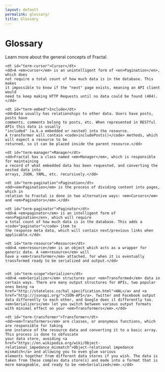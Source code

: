 ```yaml
---
layout: default
permalink: glossary/
title: Glossary
---
```


Glossary
========

Learn more about the general concepts of Fractal.

<dl class="glossary">

    <dt id="term-cursor">Cursor</dt>
    <dd>A <em>cursor</em> is an unintelligent form of <en>Pagination</en>, which does
    not require a total count of how much data is in the database. This makes
    it impossible to know if the "next" page exists, meaning an API client would
    need to keep making HTTP Requests until no data could be found (404).</dd>

    <dt id="term-embed">Include</dt>
    <dd>Data usually has relationships to other data. Users have posts, posts have
    comments, comments belong to posts, etc. When represented in RESTful APIs this data is usually
    "included" (a.k.a embedded or nested) into the resource.
    A transformer will contain <code>includePosts()</code> methods, which will expect a resource to be
    returned, so it can be placed inside the parent resource.</dd>

    <dt id="term-manager">Manager</dt>
    <dd>Fractal has a class named <em>Manager</em>, which is responsible for maintaining
    a record of what embedded data has been requested, and converting the nested data into
    arrays, JSON, YAML, etc. recursively.</dd>

    <dt id="term-pagination">Pagination</dt>
    <dd><em>Pagination</em> is the process of dividing content into pages, which in
    relation to Fractal is done in two alternative ways: <em>Cursors</em>
    and <em>Paginators</em>.</dd>

    <dt id="term-paginator">Paginator</dt>
    <dd>A <em>paginator</em> is an intelligent form of <en>Pagination</en>, which will require
    a total count of how much data is in the database. This adds a <code>"paginator"</code> item to
    the response meta data, which will contain next/previous links when applicable.</dd>

    <dt id="term-resource">Resource</dt>
    <dd>A <em>resource</em> is an object which acts as a wrapper for generic data. A <em>resource</em> will
    have a <em>transformer</em> attached, for when it is eventually transformed ready to be serialized and output.</dd>

    
    <dt id="term-scope">Serializer</dt>
    <dd>A <em>Serializer</em> structures your <em>Transformed</em> data in certain ways. There are many output structures for APIs, two popular ones being <a href="http://stateless.co/hal_specification.html">HAL</a> and <a href="http://jsonapi.org/">JSON-API</a>. Twitter and Facebook output data differently to each other, and Google does it differently too. <em>Serializers</em> let you switch between various output formats
    with minimal effect on your <em>Transformers</em>.</dd>

    <dt id="term-transformer">Transformer</dt>
    <dd><em>Transformers</em> are classes, or anonymous functions, which are responsible for taking
    one instance of the resource data and converting it to a basic array. This process is done to obfuscate
    your data store, avoiding <a href="https://en.wikipedia.org/wiki/Object-relational_impedance_mismatch">Object-relational impedance mismatch</a> and allowing you to even glue various
    elements together from different data stores if you wish. The data is taken from these complex data store(s) and made into a format that is more manageable, and ready to be <em>Serialized</em>.</dd>

</dl>
